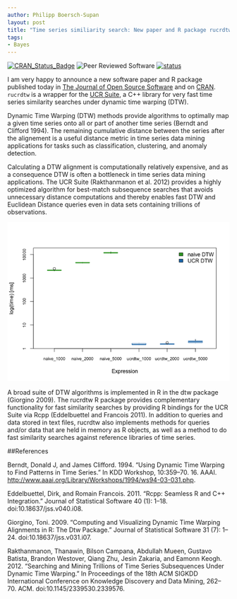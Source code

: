 ```yaml
---
author: Philipp Boersch-Supan
layout: post
title: "Time series similiarity search: New paper and R package rucrdtw"
tags:
- Bayes
---
```


[![CRAN_Status_Badge](http://www.r-pkg.org/badges/version/rucrdtw)](https://cran.r-project.org/package=rucrdtw)
![Peer Reviewed Software](https://img.shields.io/badge/Peer%20Reviewed-%E2%9C%93-green.svg)
[![status](http://joss.theoj.org/papers/17bb01f6599983da0597e1aeec4d3bfc/status.svg)](http://joss.theoj.org/papers/17bb01f6599983da0597e1aeec4d3bfc)<br>


I am very happy to announce a new software paper and R package published today in [The Journal of Open Source Software](http://dx.doi.org/10.21105/joss.00100) and on [CRAN](https://cran.r-project.org/package=rucrdtw). `rucrdtw` is a wrapper for the [UCR Suite](http://www.cs.ucr.edu/~eamonn/UCRsuite.html), a C++ library for very fast time series similarity searches under dynamic time warping (DTW).

Dynamic Time Warping (DTW) methods provide algorithms to optimally map a given time series onto all or part of another time series (Berndt and Clifford 1994). The remaining cumulative distance between the series after the alignement is a useful distance metric in time series data mining applications for tasks such as classification, clustering, and anomaly detection.

Calculating a DTW alignment is computationally relatively expensive, and as a consequence DTW is often a bottleneck in time series data mining applications. The UCR Suite (Rakthanmanon et al. 2012) provides a highly optimized algorithm for best-match subsequence searches that avoids unnecessary distance computations and thereby enables fast DTW and Euclidean Distance queries even in data sets containing trillions of observations.

![Figure 1: UCR DTW is approximately 3 orders of magnitude faster than a naive sliding-window search using DTW distance.](public/images/dtw-comparison-1.png)

A broad suite of DTW algorithms is implemented in R in the dtw package (Giorgino 2009). The rucrdtw R package provides complementary functionality for fast similarity searches by providing R bindings for the UCR Suite via Rcpp (Eddelbuettel and Francois 2011). In addition to queries and data stored in text files, rucrdtw also implements methods for queries and/or data that are held in memory as R objects, as well as a method to do fast similarity searches against reference libraries of time series.

##References

Berndt, Donald J, and James Clifford. 1994. “Using Dynamic Time Warping to Find Patterns in Time Series.” In KDD Workshop, 10:359–70. 16. AAAI. http://www.aaai.org/Library/Workshops/1994/ws94-03-031.php.

Eddelbuettel, Dirk, and Romain Francois. 2011. “Rcpp: Seamless R and C++ Integration.” Journal of Statistical Software 40 (1): 1–18. doi:10.18637/jss.v040.i08.

Giorgino, Toni. 2009. “Computing and Visualizing Dynamic Time Warping Alignments in R: The Dtw Package.” Journal of Statistical Software 31 (7): 1–24. doi:10.18637/jss.v031.i07.

Rakthanmanon, Thanawin, Bilson Campana, Abdullah Mueen, Gustavo Batista, Brandon Westover, Qiang Zhu, Jesin Zakaria, and Eamonn Keogh. 2012. “Searching and Mining Trillions of Time Series Subsequences Under Dynamic Time Warping.” In Proceedings of the 18th ACM SIGKDD International Conference on Knowledge Discovery and Data Mining, 262–70. ACM. doi:10.1145/2339530.2339576.

